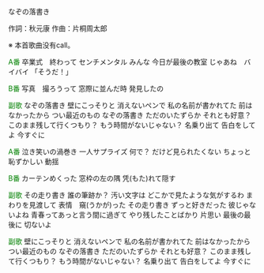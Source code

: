 なぞの落書き

作詞：秋元康
作曲：片桐周太郎

※ 本首歌曲没有call。 

<font color=green>A番</font>
卒業式　終わって
センチメンタル
みんな
今日が最後の教室
じゃあね　バイバイ
「そうだ！」

<font color=green>B番</font>
写真　撮ろうって
窓際に並んだ時
発見したの

<font color=green>副歌</font>
なぞの落書き
壁にこっそりと
消えないペンで
私の名前が書かれてた
前はなかったから
つい最近のもの
なぞの落書き
ただのいたずらか
それとも好意？
このまま残して行くつもり？
もう時間がないじゃない？
名乗り出て
告白をしてよ
今すぐに

<font color=green>A番</font>
泣き笑いの渦巻き
一人サプライズ
何で？
だけど見られたくない
ちょっと恥ずかしい
動揺

<font color=green>B番</font>
カーテンめくった
窓枠の左の隅
凭(もた)れて隠す

<font color=green>副歌</font>
その走り書き
誰の筆跡か？
汚い文字は
どこかで見たような気がするわ
まわりを見渡して
表情　窺(うかが)った
その走り書き
ずっと好きだった
彼じゃないよね
青春ってあっと言う間に過ぎて
やり残したことばかり
片思い
最後の最後に
切ないよ

<font color=green>副歌</font>
壁にこっそりと
消えないペンで
私の名前が書かれてた
前はなかったから
つい最近のもの
なぞの落書き
ただのいたずらか
それとも好意？
このまま残して行くつもり？
もう時間がないじゃない？
名乗り出て
告白をしてよ
今すぐに
